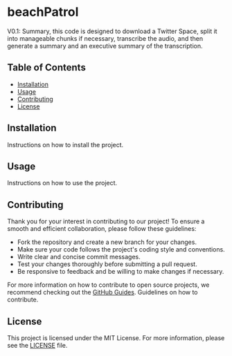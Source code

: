 # beachPatrol

V0.1: Summary, this code is designed to download a Twitter Space, split it into manageable chunks if necessary, transcribe the audio, and then generate a summary and an executive summary of the transcription.

## Table of Contents

- [Installation](#installation)
- [Usage](#usage)
- [Contributing](#contributing)
- [License](#license)

## Installation

Instructions on how to install the project.

## Usage

Instructions on how to use the project.

## Contributing

Thank you for your interest in contributing to our project! To ensure a smooth and efficient collaboration, please follow these guidelines:

- Fork the repository and create a new branch for your changes.
- Make sure your code follows the project's coding style and conventions.
- Write clear and concise commit messages.
- Test your changes thoroughly before submitting a pull request.
- Be responsive to feedback and be willing to make changes if necessary.

For more information on how to contribute to open source projects, we recommend checking out the [GitHub Guides](https://guides.github.com/activities/contributing-to-open-source/).
Guidelines on how to contribute.

## License

This project is licensed under the MIT License. For more information, please see the [LICENSE](./LICENSE) file.
